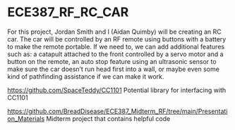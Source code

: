 # ECE387_RF_RC_CAR

For this project, Jordan Smith and I (Aidan Quimby) will be creating an RC car. The car will be controlled by an RF remote using buttons with a battery to make the remote portable. If we need to, we can add additional features such as: a catapult attached to the front controlled by a servo motor and a button on the remote, an auto stop feature using an ultrasonic sensor to make sure the car doesn’t run head first into a wall, or maybe even some kind of pathfinding assistance if we can make it work.

https://github.com/SpaceTeddy/CC1101
Potential library for interfacing with CC1101

https://github.com/BreadDisease/ECE387_Midterm_RF/tree/main/Presentation_Materials
Midterm project that contains helpful code
